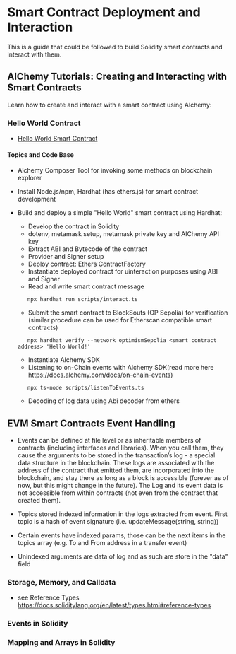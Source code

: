 # Smart Contract Deployment and Interaction

This is a guide that could be followed to build Solidity smart contracts and interact with them.


## AlChemy Tutorials: Creating and Interacting with Smart Contracts

Learn how to create and interact with a smart contract using Alchemy:

### Hello World Contract
- [Hello World Smart Contract](https://docs.alchemy.com/docs/hello-world-smart-contract)

#### Topics and Code Base
- Alchemy Composer Tool for invoking some methods on blockchain explorer
- Install Node.js/npm, Hardhat (has ethers.js) for smart contract development

- Build and deploy a simple "Hello World" smart contract using Hardhat:
   - Develop the contract in Solidity
   - dotenv, metamask setup, metamask private key and AlChemy API key
   - Extract ABI and Bytecode of the contract
   - Provider and Signer setup
   - Deploy contract: Ethers ContractFactory
   - Instantiate deployed contract for uinteraction purposes using ABI and Signer
   - Read and write smart contract message

   ```
      npx hardhat run scripts/interact.ts 
   ```

   - Submit the smart contract to BlockSouts (OP Sepolia) for verification (similar procedure can be used for Etherscan compatible smart contracts)

   ```
      npx hardhat verify --network optimismSepolia <smart contract address> 'Hello World!'
   ```

   - Instantiate Alchemy SDK
   - Listening to on-Chain events with Alchemy SDK(read more here https://docs.alchemy.com/docs/on-chain-events)

   ```
      npx ts-node scripts/listenToEvents.ts
   ```

   - Decoding of log data using Abi decoder from ethers


## EVM Smart Contracts Event Handling
- Events can be defined at file level or as inheritable members of contracts (including interfaces and libraries). When you call them, they cause the arguments to be stored in the transaction’s log - a special data structure in the blockchain. These logs are associated with the address of the contract that emitted them, are incorporated into the blockchain, and stay there as long as a block is accessible (forever as of now, but this might change in the future). The Log and its event data is not accessible from within contracts (not even from the contract that created them).

- Topics stored indexed information in the logs extracted from event. First topic is a hash of event signature (i.e. updateMessage(string, string))
- Certain events have indexed params, those can be the next items in the topics array (e.g. To and From address in a transfer event)
- Unindexed arguments are data of log and as such are store in the "data" field

### Storage, Memory, and Calldata
- see Reference Types
https://docs.soliditylang.org/en/latest/types.html#reference-types
### Events in Solidity
### Mapping and Arrays in Solidity
